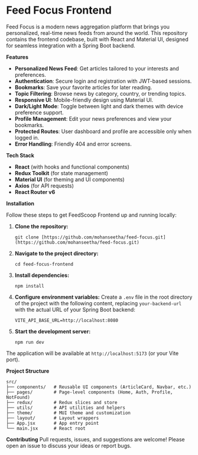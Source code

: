 # Feed Focus Frontend
Feed Focus is a modern news aggregation platform that brings you personalized, real-time news feeds from around the world. This repository contains the frontend codebase, built with React and Material UI, designed for seamless integration with a Spring Boot backend.

**Features**

* **Personalized News Feed**: Get articles tailored to your interests and preferences.
* **Authentication**: Secure login and registration with JWT-based sessions.
* **Bookmarks**: Save your favorite articles for later reading.
* **Topic Filtering**: Browse news by category, country, or trending topics.
* **Responsive UI**: Mobile-friendly design using Material UI.
* **Dark/Light Mode**: Toggle between light and dark themes with device preference support.
* **Profile Management**: Edit your news preferences and view your bookmarks.
* **Protected Routes**: User dashboard and profile are accessible only when logged in.
* **Error Handling**: Friendly 404 and error screens.

**Tech Stack**

* **React** (with hooks and functional components)
* **Redux Toolkit** (for state management)
* **Material UI** (for theming and UI components)
* **Axios** (for API requests)
* **React Router v6**

**Installation**

Follow these steps to get FeedScoop Frontend up and running locally:

1.  **Clone the repository:**
    ```
    git clone [https://github.com/mohanseetha/feed-focus.git](https://github.com/mohanseetha/feed-focus.git)
    ```
2.  **Navigate to the project directory:**
    ```
    cd feed-focus-frontend
    ```
3.  **Install dependencies:**
    ```
    npm install
    ```
4.  **Configure environment variables:**
    Create a `.env` file in the root directory of the project with the following content, replacing `your-backend-url` with the actual URL of your Spring Boot backend:
    ```
    VITE_API_BASE_URL=http://localhost:8080
    ```
5.  **Start the development server:**
    ```
    npm run dev
    ```

The application will be available at `http://localhost:5173` (or your Vite port).

**Project Structure**
```
src/
├── components/   # Reusable UI components (ArticleCard, Navbar, etc.)
├── pages/        # Page-level components (Home, Auth, Profile, NotFound)
├── redux/        # Redux slices and store
├── utils/        # API utilities and helpers
├── theme/        # MUI theme and customization
├── layout/       # Layout wrappers
├── App.jsx       # App entry point
└── main.jsx      # React root
```
**Contributing**
Pull requests, issues, and suggestions are welcome! Please open an issue to discuss your ideas or report bugs.
